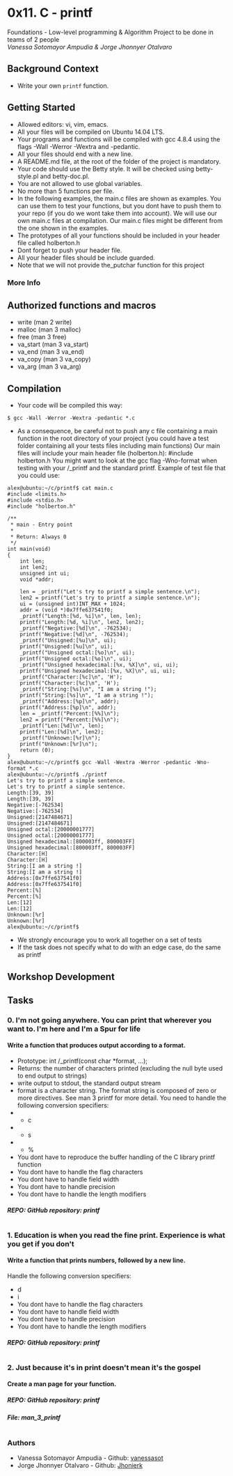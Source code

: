 # 0x11. C - printf
Foundations - Low-level programming & Algorithm 
Project to be done in teams of 2 people  
*Vanessa Sotomayor Ampudia & Jorge Jhonnyer Otalvaro*

## Background Context
* Write your own `printf` function.

## Getting Started

* Allowed editors: vi, vim, emacs.
* All your files will be compiled on Ubuntu 14.04 LTS.
* Your programs and functions will be compiled with gcc 4.8.4 using the flags -Wall -Werror -Wextra and -pedantic.
* All your files should end with a new line.
* A README.md file, at the root of the folder of the project is mandatory.
* Your code should use the Betty style. It will be checked using betty-style.pl and betty-doc.pl.
* You are not allowed to use global variables.
* No more than 5 functions per file.
* In the following examples, the main.c files are shown as examples. You can use them to test your functions, but you dont have to push them to your repo (if you do we wont take them into account). We will use our own main.c files at compilation. Our main.c files might be different from the one shown in the examples.
* The prototypes of all your functions should be included in your header file called holberton.h
* Dont forget to push your header file.
* All your header files should be include guarded.
* Note that we will not provide the\_putchar function for this project

### More Info
## Authorized functions and macros
* write (man 2 write)
* malloc (man 3 malloc)
* free (man 3 free)
* va_start (man 3 va_start)
* va_end (man 3 va_end)
* va_copy (man 3 va_copy)
* va_arg (man 3 va_arg)

## Compilation
* Your code will be compiled this way:
```
$ gcc -Wall -Werror -Wextra -pedantic *.c
```
* As a consequence, be careful not to push any c file containing a main function in the root directory of your project (you could have a test folder containing all your tests files including main functions)
Our main files will include your main header file (holberton.h): #include holberton.h
You might want to look at the gcc flag -Wno-format when testing with your /_printf and the standard printf. Example of test file that you could use:
```
alex@ubuntu:~/c/printf$ cat main.c 
#include <limits.h>
#include <stdio.h>
#include "holberton.h"

/**
 * main - Entry point
 *
 * Return: Always 0
 */
int main(void)
{
    int len;
    int len2;
    unsigned int ui;
    void *addr;

    len = _printf("Let's try to printf a simple sentence.\n");
    len2 = printf("Let's try to printf a simple sentence.\n");
    ui = (unsigned int)INT_MAX + 1024;
    addr = (void *)0x7ffe637541f0;
    _printf("Length:[%d, %i]\n", len, len);
    printf("Length:[%d, %i]\n", len2, len2);
    _printf("Negative:[%d]\n", -762534);
    printf("Negative:[%d]\n", -762534);
    _printf("Unsigned:[%u]\n", ui);
    printf("Unsigned:[%u]\n", ui);
    _printf("Unsigned octal:[%o]\n", ui);
    printf("Unsigned octal:[%o]\n", ui);
    _printf("Unsigned hexadecimal:[%x, %X]\n", ui, ui);
    printf("Unsigned hexadecimal:[%x, %X]\n", ui, ui);
    _printf("Character:[%c]\n", 'H');
    printf("Character:[%c]\n", 'H');
    _printf("String:[%s]\n", "I am a string !");
    printf("String:[%s]\n", "I am a string !");
    _printf("Address:[%p]\n", addr);
    printf("Address:[%p]\n", addr);
    len = _printf("Percent:[%%]\n");
    len2 = printf("Percent:[%%]\n");
    _printf("Len:[%d]\n", len);
    printf("Len:[%d]\n", len2);
    _printf("Unknown:[%r]\n");
    printf("Unknown:[%r]\n");
    return (0);
}
alex@ubuntu:~/c/printf$ gcc -Wall -Wextra -Werror -pedantic -Wno-format *.c
alex@ubuntu:~/c/printf$ ./printf
Let's try to printf a simple sentence.
Let's try to printf a simple sentence.
Length:[39, 39]
Length:[39, 39]
Negative:[-762534]
Negative:[-762534]
Unsigned:[2147484671]
Unsigned:[2147484671]
Unsigned octal:[20000001777]
Unsigned octal:[20000001777]
Unsigned hexadecimal:[800003ff, 800003FF]
Unsigned hexadecimal:[800003ff, 800003FF]
Character:[H]
Character:[H]
String:[I am a string !]
String:[I am a string !]
Address:[0x7ffe637541f0]
Address:[0x7ffe637541f0]
Percent:[%]
Percent:[%]
Len:[12]
Len:[12]
Unknown:[%r]
Unknown:[%r]
alex@ubuntu:~/c/printf$
```
* We strongly encourage you to work all together on a set of tests
* If the task does not specify what to do with an edge case, do the same as printf

## Workshop Development
## Tasks

### 0. I'm not going anywhere. You can print that wherever you want to. I'm here and I'm a Spur for life
#### Write a function that produces output according to a format.
* Prototype: int /_printf(const char *format, ...);
* Returns: the number of characters printed (excluding the null byte used to end output to strings)
* write output to stdout, the standard output stream
* format is a character string. The format string is composed of zero or more directives. See man 3 printf for more detail. You need to handle the following conversion specifiers:
* * c
* * s
* * %
* You dont have to reproduce the buffer handling of the C library printf function
* You dont have to handle the flag characters
* You dont have to handle field width
* You dont have to handle precision
* You dont have to handle the length modifiers
##### REPO: GitHub repository: printf
#
### 1. Education is when you read the fine print. Experience is what you get if you don't
#### Write a function that prints numbers, followed by a new line.
Handle the following conversion specifiers:
* d
* i
* You dont have to handle the flag characters
* You dont have to handle field width
* You dont have to handle precision
* You dont have to handle the length modifiers
##### REPO: GitHub repository: printf
#
### 2. Just because it's in print doesn't mean it's the gospel
#### Create a man page for your function.
##### REPO: GitHub repository: printf
##### File: man_3_printf
#

### Authors

* Vanessa Sotomayor Ampudia - Github: [vanessasot](https://github.com/vanessasoto)
* Jorge Jhonnyer Otalvaro - Github: [Jhonierk](https://github.com/Jhonierk)
